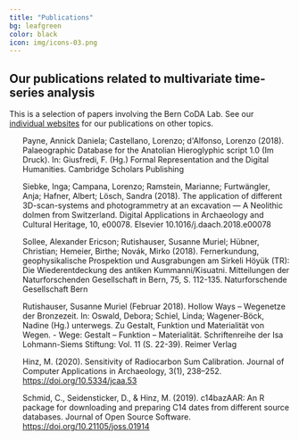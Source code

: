 ```yaml
---
title: "Publications"
bg: leafgreen
color: black
icon: img/icons-03.png
---
```


## Our publications related to multivariate time-series analysis

This is a selection of papers involving the Bern CoDA Lab.  See our <a href="https://https://berncodalab.github.io/#contact">individual websites</a> for our publications on other topics.

<style>
ul {
  list-style-type: none;
}
</style>

* Payne, Annick Daniela; Castellano, Lorenzo; d'Alfonso, Lorenzo (2018). Palaeographic Database for the Anatolian Hieroglyphic script 1.0 (Im Druck). In: Giusfredi, F. (Hg.) Formal Representation and the Digital Humanities. Cambridge Scholars Publishing

* Siebke, Inga; Campana, Lorenzo; Ramstein, Marianne; Furtwängler, Anja; Hafner, Albert; Lösch, Sandra (2018). The application of different 3D-scan-systems and photogrammetry at an excavation — A Neolithic dolmen from Switzerland. Digital Applications in Archaeology and Cultural Heritage, 10, e00078. Elsevier 10.1016/j.daach.2018.e00078

* Sollee, Alexander Ericson; Rutishauser, Susanne Muriel; Hübner, Christian; Hemeier, Birthe; Novák, Mirko (2018). Fernerkundung, geophysikalische Prospektion und Ausgrabungen am Sirkeli Höyük (TR): Die Wiederentdeckung des antiken Kummanni/Kisuatni. Mitteilungen der Naturforschenden Gesellschaft in Bern, 75, S. 112-135. Naturforschende Gesellschaft Bern

* Rutishauser, Susanne Muriel (Februar 2018). Hollow Ways – Wegenetze der Bronzezeit. In: Oswald, Debora; Schiel, Linda; Wagener-Böck, Nadine (Hg.) unterwegs. Zu Gestalt, Funktion und Materialität von Wegen. - Wege: Gestalt – Funktion – Materialität. Schriftenreihe der Isa Lohmann-Siems Stiftung: Vol. 11 (S. 22-39). Reimer Verlag

* Hinz, M. (2020). Sensitivity of Radiocarbon Sum Calibration. Journal of Computer Applications in Archaeology, 3(1), 238–252. https://doi.org/10.5334/jcaa.53

* Schmid, C., Seidensticker, D., & Hinz, M. (2019). c14bazAAR: An R package for downloading and preparing C14 dates from different source databases. Journal of Open Source Software. https://doi.org/10.21105/joss.01914

